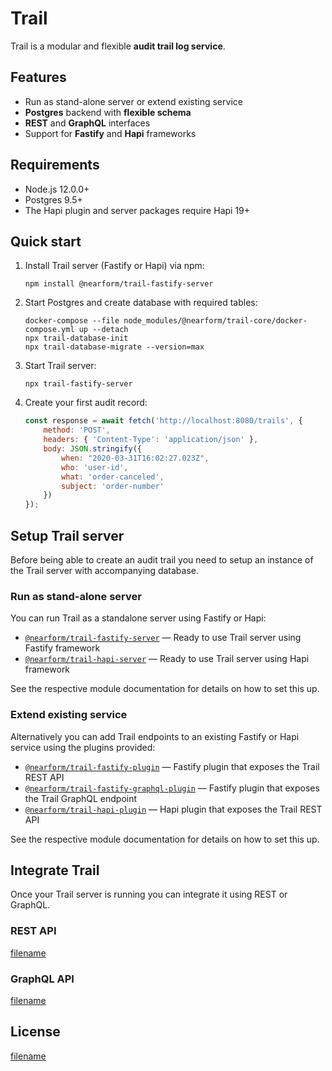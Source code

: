 # Trail

Trail is a modular and flexible **audit trail log service**. 

## Features

* Run as stand-alone server or extend existing service
* **Postgres** backend with **flexible schema**
* **REST** and **GraphQL** interfaces
* Support for **Fastify** and **Hapi** frameworks

## Requirements

* Node.js 12.0.0+
* Postgres 9.5+
* The Hapi plugin and server packages require Hapi 19+

## Quick start

1. Install Trail server (Fastify or Hapi) via npm:

    ```
    npm install @nearform/trail-fastify-server
    ```

2. Start Postgres and create database with required tables:

    ```
    docker-compose --file node_modules/@nearform/trail-core/docker-compose.yml up --detach
    npx trail-database-init
    npx trail-database-migrate --version=max
    ```

3. Start Trail server:

    ```
    npx trail-fastify-server
    ```

4. Create your first audit record:

    ```javascript
    const response = await fetch('http://localhost:8080/trails', {
        method: 'POST',
        headers: { 'Content-Type': 'application/json' },
        body: JSON.stringify({
            when: "2020-03-31T16:02:27.023Z",
            who: 'user-id',
            what: 'order-canceled',
            subject: 'order-number'
        })
    });
    ```

## Setup Trail server

Before being able to create an audit trail you need to setup an instance of the Trail server with accompanying database.

### Run as stand-alone server

You can run Trail as a standalone server using Fastify or Hapi:

* [`@nearform/trail-fastify-server`](/trail-fastify-server.md) — Ready to use Trail server using Fastify framework
* [`@nearform/trail-hapi-server`](/trail-hapi-server.md) — Ready to use Trail server using Hapi framework

See the respective module documentation for details on how to set this up.

### Extend existing service

Alternatively you can add Trail endpoints to an existing Fastify or Hapi service using the plugins provided:

* [`@nearform/trail-fastify-plugin`](/trail-fastify-plugin.md) — Fastify plugin that exposes the Trail REST API
* [`@nearform/trail-fastify-graphql-plugin`](/trail-fastify-graphql-plugin.md) — Fastify plugin that exposes the Trail GraphQL endpoint
* [`@nearform/trail-hapi-plugin`](/trail-hapi-plugin.md) — Hapi plugin that exposes the Trail REST API

See the respective module documentation for details on how to set this up.

## Integrate Trail

Once your Trail server is running you can integrate it using REST or GraphQL.

### REST API

[filename](_rest-api.md ':include')

### GraphQL API

[filename](_graphql-api.md ':include')

## License

[filename](_license.md ':include')
